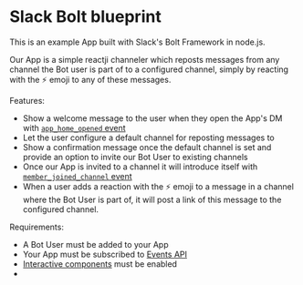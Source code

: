 # Slack Bolt blueprint

This is an example App built with Slack's Bolt Framework in node.js.

Our App is a simple reactji channeler which reposts messages from any channel the Bot user is part of to a configured channel, simply by reacting with the ⚡ emoji to any of these messages.

Features:

* Show a welcome message to the user when they open the App's DM with [`app_home_opened` event](https://api.slack.com/events/app_home_opened)
* Let the user configure a default channel for reposting messages to
* Show a confirmation message once the default channel is set and provide an option to invite our Bot User to existing channels
* Once our App is invited to a channel it will introduce itself with [`member_joined_channel` event](https://api.slack.com/events/member_joined_channel)
* When a user adds a reaction with the ⚡ emoji to a message in a channel where the Bot User is part of, it will post a link of this message to the configured channel.

Requirements:

* A Bot User must be added to your App
* Your App must be subscribed to [Events API](https://api.slack.com/events-api)
* [Interactive components](https://api.slack.com/reference/messaging/interactive-components) must be enabled
* 